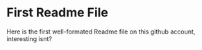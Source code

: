 # First Readme File
  Here is the first well-formated Readme file on this github account, interesting isnt?
